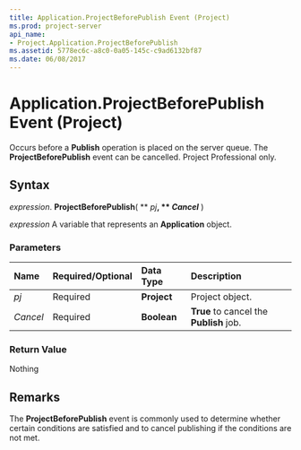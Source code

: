 ```yaml
---
title: Application.ProjectBeforePublish Event (Project)
ms.prod: project-server
api_name:
- Project.Application.ProjectBeforePublish
ms.assetid: 5778ec6c-a8c0-0a05-145c-c9ad6132bf87
ms.date: 06/08/2017
---
```



# Application.ProjectBeforePublish Event (Project)

Occurs before a **Publish** operation is placed on the server queue. The **ProjectBeforePublish** event can be cancelled. Project Professional only.


## Syntax

 _expression_. **ProjectBeforePublish**( ** _pj_**, ** _Cancel_** )

 _expression_ A variable that represents an **Application** object.


### Parameters



|**Name**|**Required/Optional**|**Data Type**|**Description**|
|:-----|:-----|:-----|:-----|
| _pj_|Required|**Project**|Project object.|
| _Cancel_|Required|**Boolean**|**True** to cancel the **Publish** job.|

### Return Value

Nothing


## Remarks

The **ProjectBeforePublish** event is commonly used to determine whether certain conditions are satisfied and to cancel publishing if the conditions are not met.


